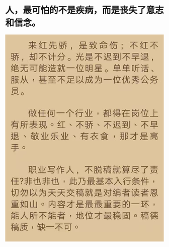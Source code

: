 # 人，最可怕的不是疾病，而是丧失了意志和信念。
![yalong](https://github.com/Mediateeee/mediateeee.github.io/blob/main/addons/yalong0.jpg?raw=true "yalong")
